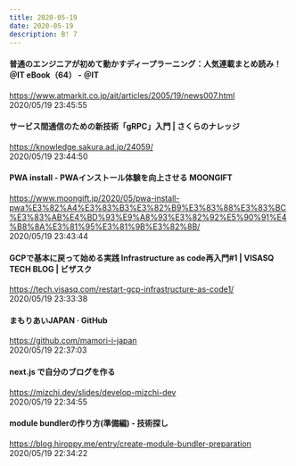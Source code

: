 ```yaml
---
title: 2020-05-19
date: 2020-05-19
description: B! 7
---
```


#### 普通のエンジニアが初めて動かすディープラーニング：人気連載まとめ読み！ ＠IT eBook（64） - ＠IT
https://www.atmarkit.co.jp/ait/articles/2005/19/news007.html<br>
2020/05/19 23:45:55<br>


#### サービス間通信のための新技術「gRPC」入門 | さくらのナレッジ
https://knowledge.sakura.ad.jp/24059/<br>
2020/05/19 23:44:50<br>


#### PWA install - PWAインストール体験を向上させる MOONGIFT
https://www.moongift.jp/2020/05/pwa-install-pwa%E3%82%A4%E3%83%B3%E3%82%B9%E3%83%88%E3%83%BC%E3%83%AB%E4%BD%93%E9%A8%93%E3%82%92%E5%90%91%E4%B8%8A%E3%81%95%E3%81%9B%E3%82%8B/<br>
2020/05/19 23:43:44<br>


#### GCPで基本に戻って始める実践 Infrastructure as code再入門#1 | VISASQ TECH BLOG | ビザスク
https://tech.visasq.com/restart-gcp-infrastructure-as-code1/<br>
2020/05/19 23:33:38<br>


#### まもりあいJAPAN · GitHub
https://github.com/mamori-i-japan<br>
2020/05/19 22:37:03<br>


#### next.js で自分のブログを作る
https://mizchi.dev/slides/develop-mizchi-dev<br>
2020/05/19 22:34:55<br>


#### module bundlerの作り方(準備編) - 技術探し
https://blog.hiroppy.me/entry/create-module-bundler-preparation<br>
2020/05/19 22:34:22<br>


